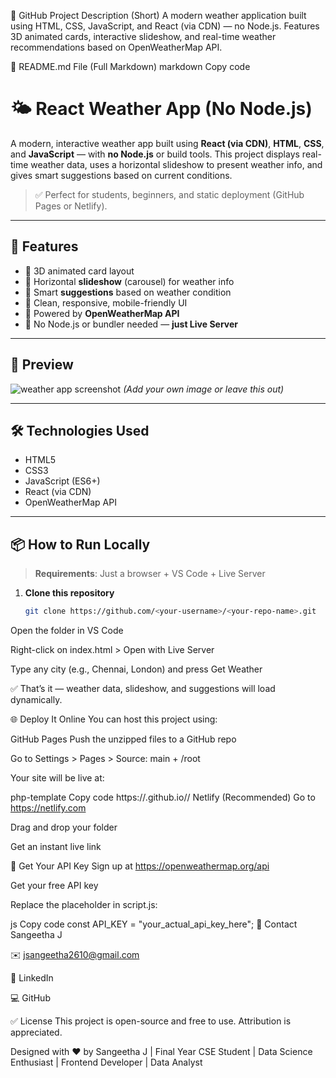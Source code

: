 📌 GitHub Project Description (Short)
A modern weather application built using HTML, CSS, JavaScript, and React (via CDN) — no Node.js. Features 3D animated cards, interactive slideshow, and real-time weather recommendations based on OpenWeatherMap API.

📄 README.md File (Full Markdown)
markdown
Copy code
# 🌤️ React Weather App (No Node.js)

A modern, interactive weather app built using **React (via CDN)**, **HTML**, **CSS**, and **JavaScript** — with **no Node.js** or build tools. This project displays real-time weather data, uses a horizontal slideshow to present weather info, and gives smart suggestions based on current conditions.

> ✅ Perfect for students, beginners, and static deployment (GitHub Pages or Netlify).

---

## 🚀 Features

- 🔹 3D animated card layout
- 🔹 Horizontal **slideshow** (carousel) for weather info
- 🔹 Smart **suggestions** based on weather condition
- 🔹 Clean, responsive, mobile-friendly UI
- 🔹 Powered by **OpenWeatherMap API**
- 🔹 No Node.js or bundler needed — **just Live Server**

---

## 📸 Preview

![weather app screenshot](preview.png) *(Add your own image or leave this out)*

---

## 🛠️ Technologies Used

- HTML5
- CSS3
- JavaScript (ES6+)
- React (via CDN)
- OpenWeatherMap API

---

## 📦 How to Run Locally

> **Requirements**: Just a browser + VS Code + Live Server

1. **Clone this repository**
   ```bash
   git clone https://github.com/<your-username>/<your-repo-name>.git
Open the folder in VS Code

Right-click on index.html > Open with Live Server

Type any city (e.g., Chennai, London) and press Get Weather

✅ That’s it — weather data, slideshow, and suggestions will load dynamically.

🌐 Deploy It Online
You can host this project using:

GitHub Pages
Push the unzipped files to a GitHub repo

Go to Settings > Pages > Source: main + /root

Your site will be live at:

php-template
Copy code
https://<your-username>.github.io/<repo-name>/
Netlify (Recommended)
Go to https://netlify.com

Drag and drop your folder

Get an instant live link

🔐 Get Your API Key
Sign up at https://openweathermap.org/api

Get your free API key

Replace the placeholder in script.js:

js
Copy code
const API_KEY = "your_actual_api_key_here";
📧 Contact
Sangeetha J

✉️ jsangeetha2610@gmail.com

🔗 LinkedIn

💻 GitHub

✅ License
This project is open-source and free to use. Attribution is appreciated.

Designed with ❤️ by Sangeetha J | Final Year CSE Student | Data Science Enthusiast | Frontend Developer | Data Analyst






